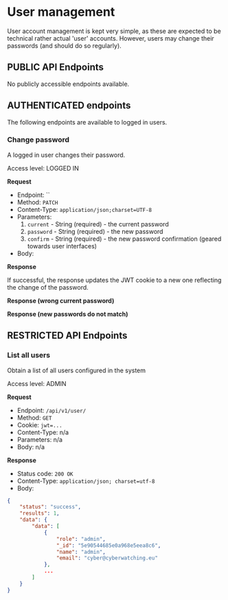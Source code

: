 # User management

User account management is kept very simple, as these are expected to be technical rather actual 'user' accounts. However, users may change their passwords (and should do so regularly).

## PUBLIC API Endpoints 

No publicly accessible endpoints available.

## AUTHENTICATED endpoints

The following endpoints are available to logged in users.

### Change password

A logged in user changes their password.

Access level: LOGGED IN

**Request**
* Endpoint: ``
* Method: `PATCH`
* Content-Type: `application/json;charset=UTF-8`
* Parameters:
    1. `current` - String (required) - the current password
    1. `password` - String (required) - the new password
    1. `confirm` - String (required) - the new password confirmation (geared towards user interfaces)
* Body: 

**Response**

If successful, the response updates the JWT cookie to a new one reflecting the change of the password.

**Response (wrong current password)**

**Response (new passwords do not match)**

## RESTRICTED API Endpoints 

### List all users

Obtain a list of all users configured in the system

Access level: ADMIN

**Request**
* Endpoint: `/api/v1/user/`
* Method: `GET`
* Cookie: `jwt=...`
* Content-Type: n/a
* Parameters: n/a
* Body: n/a

**Response**
* Status code: `200 OK`
* Content-Type: `application/json; charset=utf-8`
* Body: 
```json
{
    "status": "success",
    "results": 1,
    "data": {
        "data": [
            {
                "role": "admin",
                "_id": "5e90544685e0a968e5eea8c6",
                "name": "admin",
                "email": "cyber@cyberwatching.eu"
            },
            ...
        ]
    }
}
```

